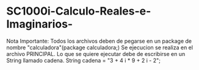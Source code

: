 # SC1000i-Calculo-Reales-e-Imaginarios-
Nota Importante: Todos los archivos deben de pegarse en un package de nombre "calculadora"(package calculadora;)
Se ejecucion se realiza en el archivo PRINCIPAL.
Lo que se quiere ejecutar debe de escribirse en un String llamado cadena. 
String cadena = "3 + 4 i * 9 + 2 i - 2";
